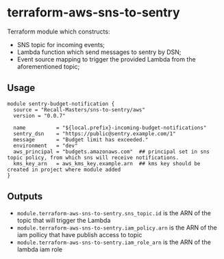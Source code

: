 # terraform-aws-sns-to-sentry


Terraform module which constructs:

- SNS topic for incoming events;
- Lambda function which send messages to sentry by DSN;
- Event source mapping to trigger the provided Lambda from the aforementioned topic;

## Usage

```hcl
module sentry-budget-notification {
  source = "Recall-Masters/sns-to-sentry/aws"
  version = "0.0.7"

  name          = "${local.prefix}-incoming-budget-notifications"
  sentry_dsn    = "https://public@sentry.example.com/1"
  message       = "Budget limit has exceeded."
  environment   = "dev"
  aws_principal = "budgets.amazonaws.com"  ## principal set in sns topic policy, from which sns will receive notifications.
  kms_key_arn   = aws_kms_key.example.arn  ## kms key should be created in project where module added
}
```

## Outputs

- `module.terraform-aws-sns-to-sentry.sns_topic.id` is the ARN of the topic that will trigger the Lambda
- `module.terraform-aws-sns-to-sentry.iam_policy.arn` is the ARN of the iam pollicy that have publish access to topic
- `module.terraform-aws-sns-to-sentry.iam_role_arn` is the ARN of the lambda iam role
